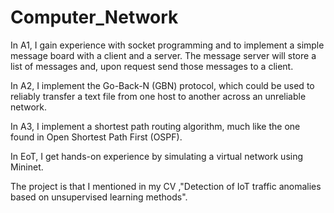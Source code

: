 # Computer_Network

In A1, I gain experience with socket programming and to implement a simple message board with a client and a server. The message server will store a list of messages and, upon request send those messages to a client. 

In A2,  I implement the Go-Back-N (GBN) protocol, which could be used to reliably transfer a text file from one host to another across an unreliable network. 

In A3, I implement a shortest path routing algorithm, much like the one found in Open Shortest Path First (OSPF). 

In EoT, I get hands-on experience by simulating a virtual network using Mininet.

The project is that I mentioned in my CV ,"Detection of IoT traffic anomalies based on unsupervised learning methods".


